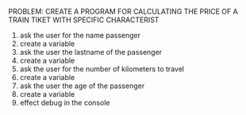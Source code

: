 PROBLEM: CREATE A PROGRAM FOR CALCULATING THE PRICE OF A TRAIN TIKET WITH SPECIFIC CHARACTERIST

1. ask the user for the name passenger
2. create a variable
3. ask the user the lastname of the passenger
4. create a variable
5. ask the user for the number of kilometers to travel
6. create a variable
7. ask the user the age of the passenger
8. create a variable
9. effect debug in the console
